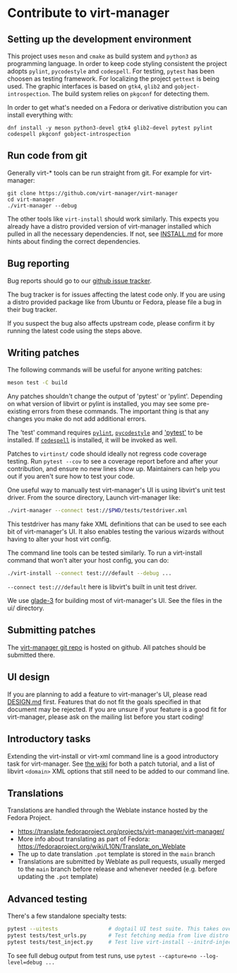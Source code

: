 # Contribute to virt-manager

## Setting up the development environment

This project uses `meson` and `cmake` as build system and `python3` as programming language.
In order to keep code styling consistent the project adopts `pylint`, `pycodestyle`
and `codespell`. For testing, `pytest` has been choosen as testing framework.
For localizing the project `gettext` is being used.
The graphic interfaces is based on `gtk4`, `glib2` and `gobject-introspection`. The build system relies on `pkgconf`
for detecting them.

In order to get what's needed on a Fedora or derivative distribution you can install everything with:

```console
dnf install -y meson python3-devel gtk4 glib2-devel pytest pylint codespell pkgconf gobject-introspection
```

## Run code from git

Generally virt-* tools can be run straight from git. For example
for virt-manager:

```console
git clone https://github.com/virt-manager/virt-manager
cd virt-manager
./virt-manager --debug
```

The other tools like `virt-install` should work similarly. This
expects you already have a distro provided version of virt-manager
installed which pulled in all the necessary dependencies. If not,
see [INSTALL.md](INSTALL.md) for more hints about finding the
correct dependencies.

## Bug reporting

Bug reports should go to our [github issue tracker](https://github.com/virt-manager/virt-manager/issues).

The bug tracker is for issues affecting the latest code only.
If you are using a distro provided package like from Ubuntu or
Fedora, please file a bug in their bug tracker.

If you suspect the bug also affects upstream code, please confirm
it by running the latest code using the steps above.

## Writing patches

The following commands will be useful for anyone writing patches:

```sh
meson test -C build
```

Any patches shouldn't change the output of 'pytest' or 'pylint'. Depending
on what version of libvirt or pylint is installed, you may see some
pre-existing errors from these commands. The important thing is that
any changes you make do not add additional errors.

The 'test' command requires [`pylint`](https://github.com/PyCQA/pylint),
[`pycodestyle`](https://github.com/pycqa/pycodestyle) and
['pytest'](https://github.com/pytest-dev/pytest/) to be installed.
If [`codespell`](https://github.com/codespell-project/codespell) is installed,
it will be invoked as well.

Patches to `virtinst/` code should ideally not regress code coverage
testing. Run `pytest --cov` to see a coverage report
before and after your contribution, and ensure no new lines show up.
Maintainers can help you out if you aren't sure how to test your code.

One useful way to manually test virt-manager's UI is using libvirt's
unit test driver. From the source directory, Launch virt-manager like:

```sh
./virt-manager --connect test://$PWD/tests/testdriver.xml
```

This testdriver has many fake XML definitions that can be used to see each bit
of virt-manager's UI. It also enables testing the various wizards without
having to alter your host virt config.

The command line tools can be tested similarly. To run a virt-install
command that won't alter your host config, you can do:

```sh
./virt-install --connect test:///default --debug ...
```

`--connect test:///default` here is libvirt's built in unit test driver.

We use [glade-3](https://glade.gnome.org/) for building most of virt-manager's
UI. See the files in the ui/ directory.

## Submitting patches

The [virt-manager git repo](https://github.com/virt-manager/virt-manager)
is hosted on github. All patches should be submitted there.

## UI design

If you are planning to add a feature to virt-manager's UI, please read
[DESIGN.md](DESIGN.md) first. Features that do not fit the goals specified
in that document may be rejected. If you are unsure if your feature is a
good fit for virt-manager, please ask on the mailing list before you start
coding!

## Introductory tasks

Extending the virt-install or virt-xml command line is a good introductory
task for virt-manager. See [the wiki](https://github.com/virt-manager/virt-manager/wiki)
for both a patch tutorial, and a list of libvirt `<domain>` XML options
that still need to be added to our command line.

## Translations

Translations are handled through the Weblate instance hosted by the Fedora Project.

* <https://translate.fedoraproject.org/projects/virt-manager/virt-manager/>
* More info about translating as part of Fedora: <https://fedoraproject.org/wiki/L10N/Translate_on_Weblate>
* The up to date translation `.pot` template is stored in the `main` branch
* Translations are submitted by Weblate as pull requests, usually merged to the
  `main` branch before release and whenever needed (e.g. before updating the
  `.pot` template)

## Advanced testing

There's a few standalone specialty tests:

```sh
pytest --uitests                # dogtail UI test suite. This takes over your desktop
pytest tests/test_urls.py       # Test fetching media from live distro URLs
pytest tests/test_inject.py     # Test live virt-install --initrd-inject
```

To see full debug output from test runs, use
`pytest --capture=no --log-level=debug ...`
